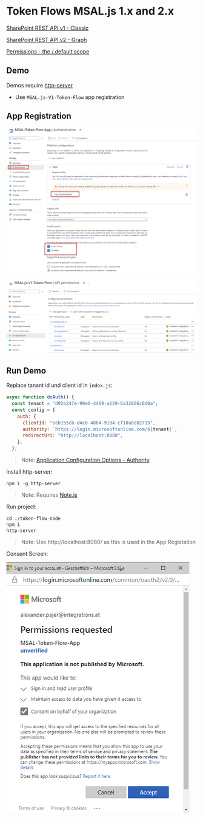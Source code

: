 # Token Flows MSAL.js 1.x and 2.x

[SharePoint REST API v1 - Classic](https://docs.microsoft.com/en-us/sharepoint/dev/sp-add-ins/get-to-know-the-sharepoint-rest-service?tabs=csom)

[SharePoint REST API v2 - Graph](https://docs.microsoft.com/en-us/sharepoint/dev/apis/sharepoint-rest-graph)

[Permissions - the /.default scope](https://docs.microsoft.com/en-us/azure/active-directory/develop/v2-permissions-and-consent#the-default-scope)

## Demo

Demos require [http-server](https://www.npmjs.com/package/http-server)

-   Use `MSAL.js-V1-Token-Flow` app registration

## App Registration

![appreg](_images/app-reg.jpg)

![appreg2](_images/app-reg2.jpg)

## Run Demo

Replace tanant id und client id in `index.js`:

```javascript
async function doAuth() {
  const tenant = "d92b247e-90e0-4469-a129-6a32866c0d0a";
  const config = {
    auth: {
      clientId: "eeb155cb-d4c6-4864-9184-cf10a6e02715",
      authority: `https://login.microsoftonline.com/${tenant}`,
      redirectUri: "http://localhost:8080",
    },
  };
```

> Note: [Application Configuration Options - Authority](https://docs.microsoft.com/en-us/azure/active-directory/develop/msal-client-application-configuration)

Install http-server:

```
npm i -g http-server
```

> Note: Requires [Note.js](https://nodejs.org/download/release/v10.23.0/)

Run project:

```
cd ./token-flow-node
npm i
http-server
```

> Note: Use http://localhost:8080/ as this is used in the App Registation

Consent Screen:

![consent](_images/consent.jpg)
